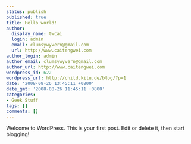 ```yaml
---
status: publish
published: true
title: Hello world!
author:
  display_name: twcai
  login: admin
  email: clumsywyvern@gmail.com
  url: http://www.caitengwei.com
author_login: admin
author_email: clumsywyvern@gmail.com
author_url: http://www.caitengwei.com
wordpress_id: 622
wordpress_url: http://child.kilu.de/blog/?p=1
date: '2008-08-26 13:45:11 +0800'
date_gmt: '2008-08-26 11:45:11 +0800'
categories:
- Geek Stuff
tags: []
comments: []
---
```

<p>Welcome to WordPress. This is your first post. Edit or delete it, then start blogging!</p>
